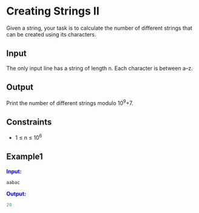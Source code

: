 # Creating Strings II

Given a string, your task is to calculate the number of different strings that can be created using its characters.

## Input

The only input line has a string of length n. Each character is between a–z.

## Output

Print the number of different strings modulo 10<sup>9</sup>+7.


## Constraints

- 1 &le; n &le; 10<sup>6</sup>

## Example1
<font color="blue">**Input:**</font>
```c++
aabac
```
<font color="blue">**Output:**</font>
```c++
20
``` 
